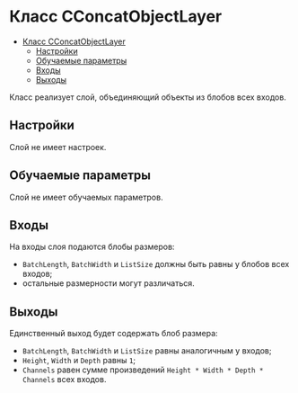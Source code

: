 # Класс CConcatObjectLayer

<!-- TOC -->

- [Класс CConcatObjectLayer](#класс-cconcatobjectlayer)
    - [Настройки](#настройки)
    - [Обучаемые параметры](#обучаемые-параметры)
    - [Входы](#входы)
    - [Выходы](#выходы)

<!-- /TOC -->

Класс реализует слой, объединяющий объекты из блобов всех входов.

## Настройки

Слой не имеет настроек.

## Обучаемые параметры

Слой не имеет обучаемых параметров.

## Входы

На входы слоя подаются блобы размеров:

- `BatchLength`, `BatchWidth` и `ListSize` должны быть равны у блобов всех входов;
- остальные размерности могут различаться.

## Выходы

Единственный выход будет содержать блоб размера:

- `BatchLength`, `BatchWidth` и `ListSize` равны аналогичным у входов;
- `Height`, `Width` и `Depth` равны `1`;
- `Channels` равен сумме произведений `Height * Width * Depth * Channels` всех входов.
